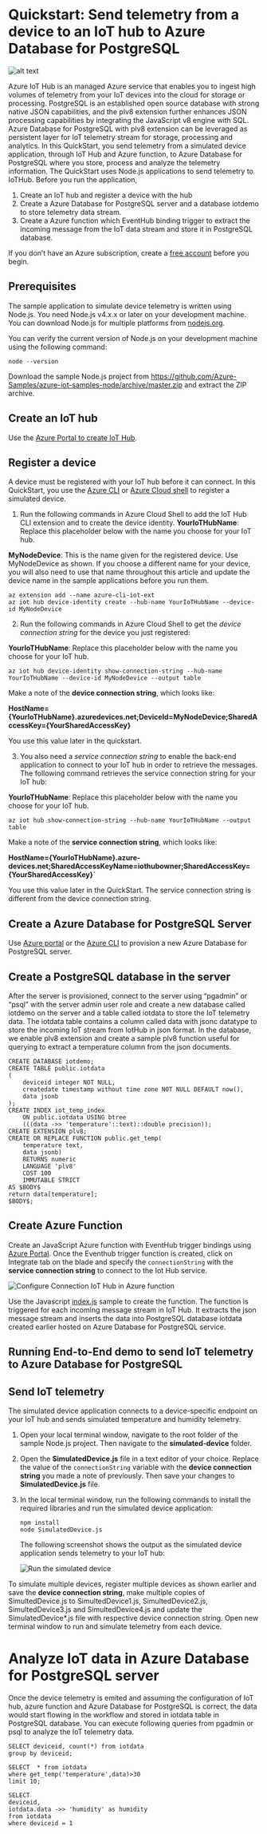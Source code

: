 # Quickstart: Send telemetry from a device to an IoT hub to Azure Database for PostgreSQL 

![alt text](https://github.com/savjani/azure-postgresql/blob/master/samples/IoT%20Demo/Images/IotTelemetry.png "IoT hub telemetry to Azure Database for PostgreSQL")

Azure IoT Hub is an managed Azure service that enables you to ingest high volumes of telemetry from your IoT devices into the cloud for storage or processing. PostgreSQL is an established open source database with strong native JSON capabilities, and the plv8 extension further enhances JSON processing capabilities by integrating the JavaScript v8 engine with SQL. Azure Database for PostgreSQL with plv8 extension can be leveraged as persistent layer for IoT telemetry stream for storage, processing and analytics. 
In this QuickStart, you send telemetry from a simulated device application, through IoT Hub and Azure function, to Azure Database for PostgreSQL where you store, process and analyze the telemetry information. The QuickStart uses Node.js applications to send telemetry to IoTHub. Before you run the application, 

1. Create an IoT hub and register a device with the hub
2. Create a Azure Database for PostgreSQL server and a database iotdemo to store telemetry data stream.
3. Create a Azure function which EventHub binding trigger to extract the incoming message from the IoT data stream and store it in PostgreSQL database.

If you don’t have an Azure subscription, create a [free account](https://azure.microsoft.com/free/?WT.mc_id=A261C142F) before you begin.

## Prerequisites
The sample application to simulate device telemetry is written using Node.js. You need Node.js v4.x.x or later on your development machine. You can download Node.js for multiple platforms from [nodejs.org](https://nodejs.org).

You can verify the current version of Node.js on your development machine using the following command:

```cmd/sh
node --version
```
Download the sample Node.js project from https://github.com/Azure-Samples/azure-iot-samples-node/archive/master.zip and extract the ZIP archive.

## Create an IoT hub
Use the [Azure Portal to create IoT Hub](https://docs.microsoft.com/en-us/azure/iot-hub/iot-hub-create-through-portal).

## Register a device
A device must be registered with your IoT hub before it can connect. In this QuickStart, you use the [Azure CLI](https://docs.microsoft.com/en-us/cli/azure/install-azure-cli?view=azure-cli-latest) or [Azure Cloud shell](https://azure.microsoft.com/en-us/features/cloud-shell/) to register a simulated device.

1.	 Run the following commands in Azure Cloud Shell to add the IoT Hub CLI extension and to create the device identity. 
**YourIoTHubName**: Replace this placeholder below with the name you choose for your IoT hub.

**MyNodeDevice**: This is the name given for the registered device. Use MyNodeDevice as shown. If you choose a different name for your device, you will also need to use that name throughout this article and update the device name in the sample applications before you run them.

```cmd/sh
az extension add --name azure-cli-iot-ext
az iot hub device-identity create --hub-name YourIoTHubName --device-id MyNodeDevice
```

2.	Run the following commands in Azure Cloud Shell to get the _device connection string_ for the device you just registered:

**YourIoTHubName**: Replace this placeholder below with the name you choose for your IoT hub.

```cmd/sh
az iot hub device-identity show-connection-string --hub-name YourIoTHubName --device-id MyNodeDevice --output table
```

Make a note of the **device connection string**, which looks like:

**HostName={YourIoTHubName}.azuredevices.net;DeviceId=MyNodeDevice;SharedAccessKey={YourSharedAccessKey}**

You use this value later in the quickstart.

3.	You also need a _service connection string_ to enable the back-end application to connect to your IoT hub in order to retrieve the messages. The following command retrieves the service connection string for your IoT hub:

**YourIoTHubName**: Replace this placeholder below with the name you choose for your IoT hub.

```cmd/sh
az iot hub show-connection-string --hub-name YourIoTHubName --output table
```

Make a note of the **service connection string**, which looks like:

**HostName={YourIoTHubName}.azure-devices.net;SharedAccessKeyName=iothubowner;SharedAccessKey={YourSharedAccessKey}`**

You use this value later in the QuickStart. The service connection string is different from the device connection string.

## Create a Azure Database for PostgreSQL Server
Use [Azure portal](https://docs.microsoft.com/en-us/azure/postgresql/quickstart-create-server-database-portal) or the [Azure CLI](https://docs.microsoft.com/en-us/azure/postgresql/quickstart-create-server-database-azure-cli) to provision a new Azure Database for PostgreSQL server. 

## Create a PostgreSQL database in the server
After the server is provisioned, connect to the server using “pgadmin” or “psql” with the server admin user role and create a new database called iotdemo on the server and a table called iotdata to store the IoT telemetry data. The iotdata table contains a column called data with jsonc datatype to store the incoming IoT stream from IotHub in json format. In the database, we enable plv8 extension and create a sample plv8 function useful for querying to extract a temperature column from the json documents.

```cmd/sh
CREATE DATABASE iotdemo;
CREATE TABLE public.iotdata
(
    deviceid integer NOT NULL,
    createdate timestamp without time zone NOT NULL DEFAULT now(),
    data jsonb
);
CREATE INDEX iot_temp_index
    ON public.iotdata USING btree
    (((data ->> 'temperature'::text)::double precision));
CREATE EXTENSION plv8;
CREATE OR REPLACE FUNCTION public.get_temp(
	temperature text,
	data jsonb)
    RETURNS numeric
    LANGUAGE 'plv8'
    COST 100
    IMMUTABLE STRICT 
AS $BODY$
return data[temperature];
$BODY$;
```

## Create Azure Function 
Create an JavaScript Azure function with EventHub trigger bindings using [Azure Portal](https://docs.microsoft.com/en-us/azure/azure-functions/functions-bindings-event-hubs).
Once the Eventhub trigger function is created, click on Integrate tab on the blade and specify the `connectionString` with the **service connection string** to connect to the Iot Hub service.

 ![Configure Connection IoT Hub in Azure function](Images/azurefunction.png)

Use the Javascript [index.js](https://github.com/savjani/azure-postgresql/blob/master/samples/IoT%20demo%20with%20Azure%20PostgreSQL/azure%20function/index.js) sample to create the function. The function is triggered for each incoming message stream in IoT Hub. It extracts the json message stream and inserts the data into PostgreSQL database iotdata created earlier hosted on Azure Database for PostgreSQL service.

## Running End-to-End demo to send IoT telemetry to Azure Database for PostgreSQL

## Send IoT telemetry
The simulated device application connects to a device-specific endpoint on your IoT hub and sends simulated temperature and humidity telemetry.

1. Open your local terminal window, navigate to the root folder of the sample Node.js project. Then navigate to the **simulated-device** folder.

2. Open the **SimulatedDevice.js** file in a text editor of your choice.
   Replace the value of the `connectionString` variable with the **device connection string** you made a note of previously. Then save your    changes to **SimulatedDevice.js** file.

3. In the local terminal window, run the following commands to install the required libraries and run the simulated device application:

    ```cmd/sh
    npm install
    node SimulatedDevice.js
    ```

   The following screenshot shows the output as the simulated device application sends telemetry to your IoT hub:

    ![Run the simulated device](Images/simulateddevice.png)


To simulate multiple devices, register multiple devices as shown earlier and save the **device connection string**, make multiple copies of SimultedDevice.js to SimultedDevice1.js, SimultedDevice2.js, SimultedDevice3.js and SimultedDevice4.js and update the SimulatedDevice*.js file with respective device connection string. Open new terminal window to run and simulate telemetry from each device.

# Analyze IoT data in Azure Database for PostgreSQL server

Once the device telemetry is emited and assuming the configuration of IoT hub, azure function and Azure Database for PostgreSQL is correct, the data would start flowing in the workflow and stored in iotdata table in PostgreSQL database. You can execute following queries from pgadmin or psql to analyze the IoT telemetry data.

```cmd/sh
SELECT deviceid, count(*) from iotdata
group by deviceid;

SELECT  * from iotdata
where get_temp('temperature',data)>30
limit 10;

SELECT 
deviceid, 
iotdata.data ->> 'humidity' as humidity
from iotdata
where deviceid = 1
```
